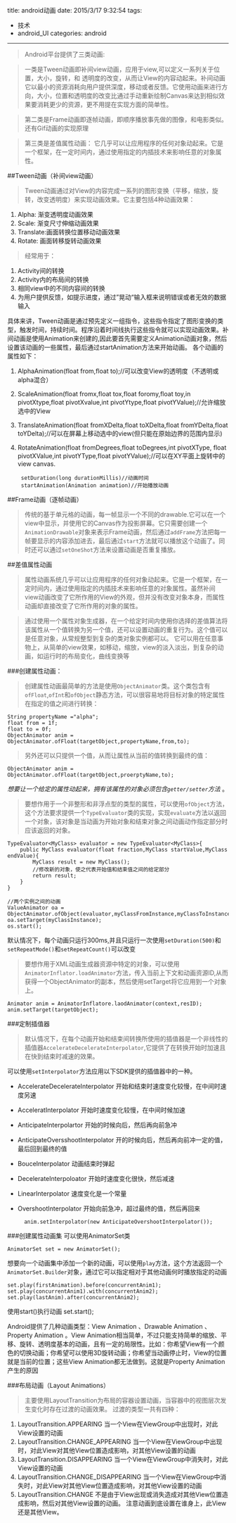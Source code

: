 title: android动画
date: 2015/3/17 9:32:54 
tags:
- 技术
- android_UI
categories: android
---
>Android平台提供了三类动画:

>一类是Tween动画即补间view动画，应用于view,可以定义一系列关于位置，大小，旋转，和 透明度的改变，从而让View的内容动起来。补间动画它以最小的资源消耗向用户提供深度，移动或者反馈。它使用动画来进行方向，大小，位置和透明度的改变比通过手动重新绘制Canvas来达到相似效果要消耗更少的资源，更不用提在实现方面的简单性。

>第二类是Frame动画即逐帧动画，即顺序播放事先做的图像，和电影类似。还有Gif动画的实现原理

>第三类是差值属性动画： 它几乎可以让应用程序的任何对象动起来。它是一个框架，在一定时间内，通过使用指定的内插技术来影响任意的对象属性。

##Tween动画（补间view动画）
>Tween动画通过对View的内容完成一系列的图形变换（平移，缩放，旋转，改变透明度）来实现动画效果。它主要包括4种动画效果：
>
1. Alpha:  渐变透明度动画效果
2. Scale:  渐变尺寸伸缩动画效果
3. Translate:画面转换位置移动动画效果
4. Rotate: 画面转移旋转动画效果

>经常用于：
>
1. Activity间的转换
2. Activity内的布局间的转换
3. 相同view中的不同内容间的转换
4. 为用户提供反馈，如提示进度，通过”晃动“输入框来说明错误或者无效的数据输入

具体来讲，Tween动画是通过预先定义一组指令，这些指令指定了图形变换的类型，触发时间，持续时间。程序沿着时间线执行这些指令就可以实现动画效果。补间动画是使用Animation来创建的,因此要首先需要定义Animation动画对象，然后设置该动画的一些属性，最后通过startAnimation方法来开始动画。
各个动画的属性如下：

1. AlphaAnimation(float from,float to);//可以改变View的透明度（不透明或alpha混合）

2. ScaleAnimation(float fromx,float tox,float foromy,float toy,in pivotXtype,float pivotXvalue,int pivotYtype,float pivotYValue);//允许缩放选中的View

3. TranslateAnimation(float fromXDelta,float toXDelta,float fromYDelta,float toYDelta);//可以在屏幕上移动选中的view(但只能在原始边界的范围内显示)

4. RotateAnimation(float fromDegrees,float toDegrees,int pivotXType, float pivotXValue,int pivotYType,float pivotYValue);//可以在XY平面上旋转中的view canvas.

		setDuration(long durationMillis)//动画时间
		startAnimation(Animation animation)//开始播放动画


##Frame动画（逐帧动画）
>传统的基于单元格的动画，每一帧显示一个不同的drawable.它可以在一个view中显示，并使用它的Canvas作为投影屏幕。它只需要创建一个`AnimationDrawable`对象来表示Frame动画，然后通过`addFrame`方法把每一帧要显示的内容添加进去，最后通过`start`方法就可以播放这个动画了。同时还可以通过`setOneShot`方法来设置动画是否重复播放。


##差值属性动画
>属性动画系统几乎可以让应用程序的任何对象动起来。它是一个框架，在一定时间内，通过使用指定的内插技术来影响任意的对象属性。虽然补间view动画改变了它所作用的View的外观，但并没有改变对象本身，而属性动画却直接改变了它所作用的对象的属性。

>通过使用一个属性对象生成器，在一个给定时间内使用你选择的差值算法将该属性从一个值转换为另一个值，还可以设置动画的重复行为。这个值可以是任意对象，从常规整型到复杂的类对象实例都可以。  它可以用在任意事物上，从简单的view效果，如移动，缩放，view的淡入淡出，到复杂的动画，如运行时的布局变化，曲线变换等

###创建属性动画：
>创建属性动画最简单的方法是使用`ObjectAnimator`类。这个类包含有`ofFloat`,`ofInt`和`ofObject`静态方法，可以很容易地将目标对象的特定属性在指定的值之间进行转换：

	String propertyName ="alpha";
	float from = 1f;
	float to = 0f;
	ObjectAnimator anim = ObjectAnimator.ofFloat(targetObject,propertyName,from,to);
>另外还可以只提供一个值，从而让属性从当前的值转换到最终的值：

	ObjectAnimator anim = ObjectAnimator.ofFloat(targetObject,proerptyName,to);
*想要让一个给定的属性动起来，拥有该属性的对象必须包含`getter/setter`方法* 。

>要想作用于一个非整形和非浮点型的类型的属性，可以使用`ofObject`方法，这个方法要求提供一个`TypeEvaluator`类的实现，实现`evaluate`方法以返回一个对象，该对象是当动画为开始对象和结束对象之间动画动作指定部分时应该返回的对象。

	TypeEvaluator<MyClass> evaluator = new TypeEvaluator<MyClass>{
	    public MyClass evaluator(float fraction,MyClass startValue,MyClass endValue){
	        MyClass result = new MyClass();
	        //修改新的对象，使之代表开始值和结束值之间的给定部分
	        return result;
	    }
	}

	//两个实例之间的动画
	ValueAnimator oa = ObjectAnimator.ofObject(evaluator,myClassFromInstance,myClassToInstance);
	oa.setTarget(myClassInstance);
	os.start();
默认情况下，每个动画只运行300ms,并且只运行一次使用`setDuration(500)`和`setRepeatMode()`和`setRepeatCount()`可以改变

>要想作用于XML动画生成器资源中特定的对象，可以使用`AnimatorInflator.loadAnimator`方法，传入当前上下文和动画资源ID,从而获得一个ObjectAnimator的副本，然后使用setTarget将它应用到一个对象上。

	Animator anim = AnimatorInflatore.laodAnimator(context,resID);
	anim.setTarget(targetObject);
###定制插值器
>默认情况下，在每个动画开始和结束间转换所使用的插值器是一个非线性的插值器`AccelerateDecelerateInterpolator`,它提供了在转换开始时加速且在快到结束时减速的效果。

可以使用`setInterpolator`方法应用以下SDK提供的插值器中的一种。

- AccelerateDecelerateInterpolator  开始和结束时速度变化较慢，在中间时速度另速
- AcceleratInterpolator  开始时速度变化较慢，在中间时候加速
- AnticipateInterpolartor  开始的时候向后，然后再向前急冲
- AnticipateOversshootInterpolator 开的时候向后，然后再向前冲一定的值，最后回到最终的值
- BouceInterpolator  动画结束时弹起
- DecelerateInterpoloator 开始时速度变化很快，然后减速
- LinearInterpolator  速度变化是一个常量
- OvershootInterpolator 开始向前急冲，超过最终的值，然后再回来
	
		anim.setInterpolator(new AnticipateOvershootInterpolator());

###创建属性动画集
可以使用AnimatorSet类

	AnimatorSet set = new AnimatorSet();

想要向一个动画集中添加一个新的动画，可以使用`play`方法，这个方法返回一个`AnimatorSet.Builder`对象，通过它可以指定相对于其他动画何时播放指定的动画

	set.play(firstAnimation).before(concurrentAnim1);
	set.play(concurrentAnim1).with(concurrentAnim2);
	set.play(lastAnim).after(concurrentAnim2);
使用start()执行动画  set.start();


Android提供了几种动画类型：View Animation 、Drawable Animation 、Property Animation 。View Animation相当简单，不过只能支持简单的缩放、平移、旋转、透明度基本的动画，且有一定的局限性。比如：你希望View有一个颜色的切换动画；你希望可以使用3D旋转动画；你希望当动画停止时，View的位置就是当前的位置；这些View Animation都无法做到。这就是Property Animation产生的原因

###布局动画（Layout Animations）
>主要使用LayoutTransition为布局的容器设置动画，当容器中的视图层次发生变化时存在过渡的动画效果。
>过渡的类型一共有四种：
>
1. LayoutTransition.APPEARING 当一个View在ViewGroup中出现时，对此View设置的动画
2. LayoutTransition.CHANGE_APPEARING 当一个View在ViewGroup中出现时，对此View对其他View位置造成影响，对其他View设置的动画
3. LayoutTransition.DISAPPEARING  当一个View在ViewGroup中消失时，对此View设置的动画
4. LayoutTransition.CHANGE_DISAPPEARING 当一个View在ViewGroup中消失时，对此View对其他View位置造成影响，对其他View设置的动画
5. LayoutTransition.CHANGE 不是由于View出现或消失造成对其他View位置造成影响，然后对其他View设置的动画。
注意动画到底设置在谁身上，此View还是其他View。

